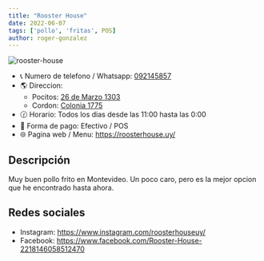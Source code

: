 ```yaml
---
title: "Rooster House"
date: 2022-06-07
tags: ['pollo', 'fritas', POS]
author: roger-gonzalez
---
```


![rooster-house](/pix/rooster-house.webp)

- 📞 Numero de telefono / Whatsapp: [092145857](tel:092145857)
- 🌎 Direccion: 
  + Pocitos: [26 de Marzo 1303](https://www.openstreetmap.org/node/944783718)
  + Cordon: [Colonia 1775](https://www.openstreetmap.org/node/944757581)
- 🕜 Horario: Todos los dias desde las 11:00 hasta las 0:00
- 🤑 Forma de pago: Efectivo / POS
- 🌐 Pagina web / Menu: https://roosterhouse.uy/

## Descripción

Muy buen pollo frito en Montevideo. Un poco caro, pero es la mejor opcion que he encontrado hasta ahora.

## Redes sociales

- Instagram: https://www.instagram.com/roosterhouseuy/
- Facebook: https://www.facebook.com/Rooster-House-2218146058512470
